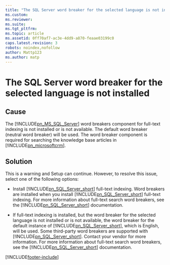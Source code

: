 ```yaml
---
title: "The SQL Server word breaker for the selected language is not installed | Microsoft Docs"
ms.custom: 
ms.reviewer: 
ms.suite: 
ms.tgt_pltfrm: 
ms.topic: article
ms.assetid: 0ff70af7-ac3e-4dd9-a870-feaae03199c0
caps.latest.revision: 3
robots: noindex,nofollow
author: Mattp123
ms.author: matp
---
```

# The SQL Server word breaker for the selected language is not installed

## Cause
  
 The [!INCLUDE[pn_MS_SQL_Server](../includes/pn-ms-sql-server.md)] word breakers component for full-text indexing is not installed or is not available. The default word breaker (neutral word breaker) will be used. The word breaker component is required for searching the knowledge base articles in [!INCLUDE[pn_microsoftcrm](../includes/pn-microsoftcrm.md)].  
  
## Solution
  
 This is a warning and Setup can continue. However, to resolve this issue, select one of the following options:  
  
-   Install [!INCLUDE[pn_SQL_Server_short](../includes/pn-sql-server-short.md)] full-text indexing. Word breakers are installed when you install [!INCLUDE[pn_SQL_Server_short](../includes/pn-sql-server-short.md)] full-text indexing. For more information about full-text search word breakers, see the [!INCLUDE[pn_SQL_Server_short](../includes/pn-sql-server-short.md)] documentation.  
  
-   If full-text indexing is installed, but the word breaker for the selected language is not installed or is not available, the word breaker for the default instance of [!INCLUDE[pn_SQL_Server_short](../includes/pn-sql-server-short.md)], which is English, will be used. Some third-party word breakers are supported with [!INCLUDE[pn_SQL_Server_short](../includes/pn-sql-server-short.md)]. Contact your vendor for more information. For more information about full-text search word breakers, see the [!INCLUDE[pn_SQL_Server_short](../includes/pn-sql-server-short.md)] documentation.



[!INCLUDE[footer-include](../../../includes/footer-banner.md)]